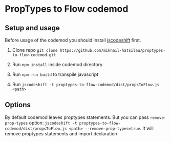 # PropTypes to Flow codemod

## Setup and usage
Before usage of the codemod you should install [jscodeshift](https://github.com/facebook/jscodeshift#install) first.

1. Clone repo
`git clone https://github.com/mikhail-hatsilau/proptypes-to-flow-codemod.git`

2. Run `npm install` inside codemod directory
3. Run `npm run build` to transpile javascript
4. Run `jscodeshift -t proptypes-to-flow-codemod/dist/propsToFlow.js <path>`

## Options

By default codemod leaves proptypes statements. But you can pass `remove-prop-types` option: `jscodeshift -t proptypes-to-flow-codemod/dist/propsToFlow.js <path> --remove-prop-types=true`. It will remove proptypes statements and import declaration 
